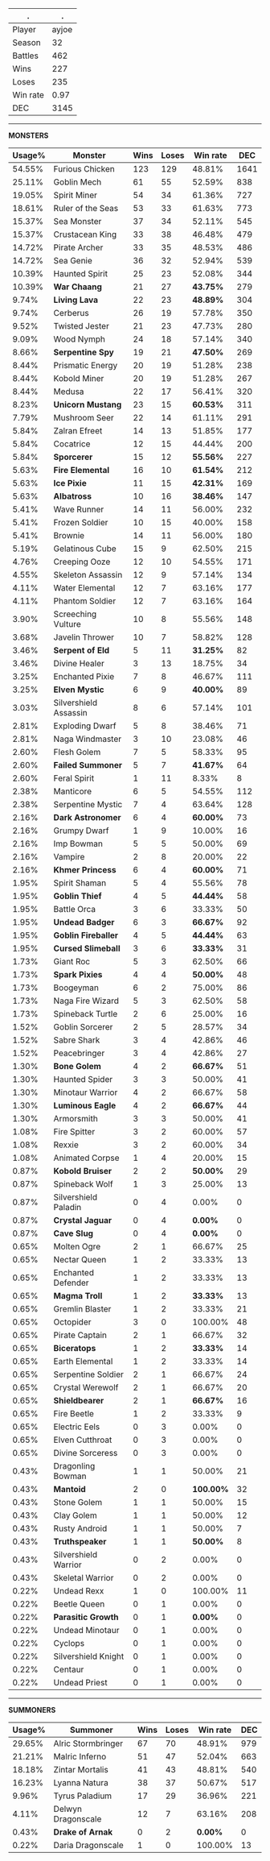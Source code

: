 .|.
|-|-
Player|ayjoe
Season|32
Battles|462
Wins|227
Loses|235
Win rate|0.97
DEC|3145

---
**MONSTERS**

Usage%|Monster|Wins|Loses|Win rate|DEC|
-|-|-|-|-|-|
54.55%|Furious Chicken|123|129|48.81%|1641|
25.11%|Goblin Mech|61|55|52.59%|838|
19.05%|Spirit Miner|54|34|61.36%|727|
18.61%|Ruler of the Seas|53|33|61.63%|773|
15.37%|Sea Monster|37|34|52.11%|545|
15.37%|Crustacean King|33|38|46.48%|479|
14.72%|Pirate Archer|33|35|48.53%|486|
14.72%|Sea Genie|36|32|52.94%|539|
10.39%|Haunted Spirit|25|23|52.08%|344|
10.39%|**War Chaang**|21|27|**43.75%**|279|
9.74%|**Living Lava**|22|23|**48.89%**|304|
9.74%|Cerberus|26|19|57.78%|350|
9.52%|Twisted Jester|21|23|47.73%|280|
9.09%|Wood Nymph|24|18|57.14%|340|
8.66%|**Serpentine Spy**|19|21|**47.50%**|269|
8.44%|Prismatic Energy|20|19|51.28%|238|
8.44%|Kobold Miner|20|19|51.28%|267|
8.44%|Medusa|22|17|56.41%|320|
8.23%|**Unicorn Mustang**|23|15|**60.53%**|311|
7.79%|Mushroom Seer|22|14|61.11%|291|
5.84%|Zalran Efreet|14|13|51.85%|177|
5.84%|Cocatrice|12|15|44.44%|200|
5.84%|**Sporcerer**|15|12|**55.56%**|227|
5.63%|**Fire Elemental**|16|10|**61.54%**|212|
5.63%|**Ice Pixie**|11|15|**42.31%**|169|
5.63%|**Albatross**|10|16|**38.46%**|147|
5.41%|Wave Runner|14|11|56.00%|232|
5.41%|Frozen Soldier|10|15|40.00%|158|
5.41%|Brownie|14|11|56.00%|180|
5.19%|Gelatinous Cube|15|9|62.50%|215|
4.76%|Creeping Ooze|12|10|54.55%|171|
4.55%|Skeleton Assassin|12|9|57.14%|134|
4.11%|Water Elemental|12|7|63.16%|177|
4.11%|Phantom Soldier|12|7|63.16%|164|
3.90%|Screeching Vulture|10|8|55.56%|148|
3.68%|Javelin Thrower|10|7|58.82%|128|
3.46%|**Serpent of Eld**|5|11|**31.25%**|82|
3.46%|Divine Healer|3|13|18.75%|34|
3.25%|Enchanted Pixie|7|8|46.67%|111|
3.25%|**Elven Mystic**|6|9|**40.00%**|89|
3.03%|Silvershield Assassin|8|6|57.14%|101|
2.81%|Exploding Dwarf|5|8|38.46%|71|
2.81%|Naga Windmaster|3|10|23.08%|46|
2.60%|Flesh Golem|7|5|58.33%|95|
2.60%|**Failed Summoner**|5|7|**41.67%**|64|
2.60%|Feral Spirit|1|11|8.33%|8|
2.38%|Manticore|6|5|54.55%|112|
2.38%|Serpentine Mystic|7|4|63.64%|128|
2.16%|**Dark Astronomer**|6|4|**60.00%**|73|
2.16%|Grumpy Dwarf|1|9|10.00%|16|
2.16%|Imp Bowman|5|5|50.00%|69|
2.16%|Vampire|2|8|20.00%|22|
2.16%|**Khmer Princess**|6|4|**60.00%**|71|
1.95%|Spirit Shaman|5|4|55.56%|78|
1.95%|**Goblin Thief**|4|5|**44.44%**|58|
1.95%|Battle Orca|3|6|33.33%|50|
1.95%|**Undead Badger**|6|3|**66.67%**|92|
1.95%|**Goblin Fireballer**|4|5|**44.44%**|63|
1.95%|**Cursed Slimeball**|3|6|**33.33%**|31|
1.73%|Giant Roc|5|3|62.50%|66|
1.73%|**Spark Pixies**|4|4|**50.00%**|48|
1.73%|Boogeyman|6|2|75.00%|86|
1.73%|Naga Fire Wizard|5|3|62.50%|58|
1.73%|Spineback Turtle|2|6|25.00%|16|
1.52%|Goblin Sorcerer|2|5|28.57%|34|
1.52%|Sabre Shark|3|4|42.86%|46|
1.52%|Peacebringer|3|4|42.86%|27|
1.30%|**Bone Golem**|4|2|**66.67%**|51|
1.30%|Haunted Spider|3|3|50.00%|41|
1.30%|Minotaur Warrior|4|2|66.67%|58|
1.30%|**Luminous Eagle**|4|2|**66.67%**|44|
1.30%|Armorsmith|3|3|50.00%|41|
1.08%|Fire Spitter|3|2|60.00%|57|
1.08%|Rexxie|3|2|60.00%|34|
1.08%|Animated Corpse|1|4|20.00%|15|
0.87%|**Kobold Bruiser**|2|2|**50.00%**|29|
0.87%|Spineback Wolf|1|3|25.00%|13|
0.87%|Silvershield Paladin|0|4|0.00%|0|
0.87%|**Crystal Jaguar**|0|4|**0.00%**|0|
0.87%|**Cave Slug**|0|4|**0.00%**|0|
0.65%|Molten Ogre|2|1|66.67%|25|
0.65%|Nectar Queen|1|2|33.33%|13|
0.65%|Enchanted Defender|1|2|33.33%|13|
0.65%|**Magma Troll**|1|2|**33.33%**|13|
0.65%|Gremlin Blaster|1|2|33.33%|21|
0.65%|Octopider|3|0|100.00%|48|
0.65%|Pirate Captain|2|1|66.67%|32|
0.65%|**Biceratops**|1|2|**33.33%**|14|
0.65%|Earth Elemental|1|2|33.33%|14|
0.65%|Serpentine Soldier|2|1|66.67%|24|
0.65%|Crystal Werewolf|2|1|66.67%|20|
0.65%|**Shieldbearer**|2|1|**66.67%**|16|
0.65%|Fire Beetle|1|2|33.33%|9|
0.65%|Electric Eels|0|3|0.00%|0|
0.65%|Elven Cutthroat|0|3|0.00%|0|
0.65%|Divine Sorceress|0|3|0.00%|0|
0.43%|Dragonling Bowman|1|1|50.00%|21|
0.43%|**Mantoid**|2|0|**100.00%**|32|
0.43%|Stone Golem|1|1|50.00%|15|
0.43%|Clay Golem|1|1|50.00%|12|
0.43%|Rusty Android|1|1|50.00%|7|
0.43%|**Truthspeaker**|1|1|**50.00%**|8|
0.43%|Silvershield Warrior|0|2|0.00%|0|
0.43%|Skeletal Warrior|0|2|0.00%|0|
0.22%|Undead Rexx|1|0|100.00%|11|
0.22%|Beetle Queen|0|1|0.00%|0|
0.22%|**Parasitic Growth**|0|1|**0.00%**|0|
0.22%|Undead Minotaur|0|1|0.00%|0|
0.22%|Cyclops|0|1|0.00%|0|
0.22%|Silvershield Knight|0|1|0.00%|0|
0.22%|Centaur|0|1|0.00%|0|
0.22%|Undead Priest|0|1|0.00%|0|

---
**SUMMONERS**

Usage%|Summoner|Wins|Loses|Win rate|DEC|
-|-|-|-|-|-|
29.65%|Alric Stormbringer|67|70|48.91%|979|
21.21%|Malric Inferno|51|47|52.04%|663|
18.18%|Zintar Mortalis|41|43|48.81%|540|
16.23%|Lyanna Natura|38|37|50.67%|517|
9.96%|Tyrus Paladium|17|29|36.96%|221|
4.11%|Delwyn Dragonscale|12|7|63.16%|208|
0.43%|**Drake of Arnak**|0|2|**0.00%**|0|
0.22%|Daria Dragonscale|1|0|100.00%|13|
